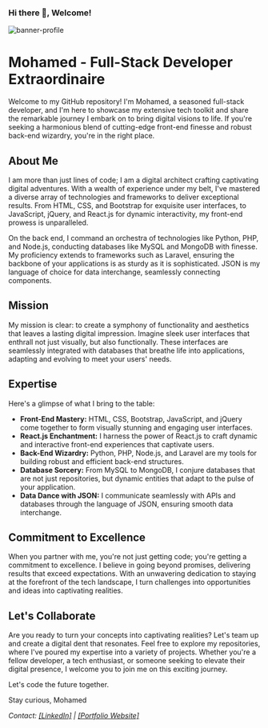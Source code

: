 ### Hi there 👋, Welcome!

![banner-profile](https://github.com/Grooza101/Grooza101/assets/85122391/8db00f3c-4c6c-402e-a53f-db237ec974c9)

  

# Mohamed - Full-Stack Developer Extraordinaire

Welcome to my GitHub repository! I'm Mohamed, a seasoned full-stack developer, and I'm here to showcase my extensive tech toolkit and share the remarkable journey I embark on to bring digital visions to life. If you're seeking a harmonious blend of cutting-edge front-end finesse and robust back-end wizardry, you're in the right place.

## About Me

I am more than just lines of code; I am a digital architect crafting captivating digital adventures. With a wealth of experience under my belt, I've mastered a diverse array of technologies and frameworks to deliver exceptional results. From HTML, CSS, and Bootstrap for exquisite user interfaces, to JavaScript, jQuery, and React.js for dynamic interactivity, my front-end prowess is unparalleled.

On the back end, I command an orchestra of technologies like Python, PHP, and Node.js, conducting databases like MySQL and MongoDB with finesse. My proficiency extends to frameworks such as Laravel, ensuring the backbone of your applications is as sturdy as it is sophisticated. JSON is my language of choice for data interchange, seamlessly connecting components.

## Mission

My mission is clear: to create a symphony of functionality and aesthetics that leaves a lasting digital impression. Imagine sleek user interfaces that enthrall not just visually, but also functionally. These interfaces are seamlessly integrated with databases that breathe life into applications, adapting and evolving to meet your users' needs.

## Expertise

Here's a glimpse of what I bring to the table:
- **Front-End Mastery:** HTML, CSS, Bootstrap, JavaScript, and jQuery come together to form visually stunning and engaging user interfaces.
- **React.js Enchantment:** I harness the power of React.js to craft dynamic and interactive front-end experiences that captivate users.
- **Back-End Wizardry:** Python, PHP, Node.js, and Laravel are my tools for building robust and efficient back-end structures.
- **Database Sorcery:** From MySQL to MongoDB, I conjure databases that are not just repositories, but dynamic entities that adapt to the pulse of your application.
- **Data Dance with JSON:** I communicate seamlessly with APIs and databases through the language of JSON, ensuring smooth data interchange.

## Commitment to Excellence

When you partner with me, you're not just getting code; you're getting a commitment to excellence. I believe in going beyond promises, delivering results that exceed expectations. With an unwavering dedication to staying at the forefront of the tech landscape, I turn challenges into opportunities and ideas into captivating realities.

## Let's Collaborate

Are you ready to turn your concepts into captivating realities? Let's team up and create a digital dent that resonates. Feel free to explore my repositories, where I've poured my expertise into a variety of projects. Whether you're a fellow developer, a tech enthusiast, or someone seeking to elevate their digital presence, I welcome you to join me on this exciting journey.

Let's code the future together. 

Stay curious,
Mohamed

*Contact:  [[LinkedIn]](https://www.linkedin.com/in/mohamed-el-farfachi/) | [[Portfolio Website]](https://mohamedelfarfachi.me/)*


<!--
**Grooza101/Grooza101** is a ✨ _special_ ✨ repository because its `README.md` (this file) appears on your GitHub profile.

Here are some ideas to get you started:

- 🔭 I’m currently working on ...
- 🌱 I’m currently learning Cyber Security
- 👯 I’m looking to collaborate on ...
- 🤔 I’m looking for help with ...
- 💬 Ask me about ...
- 📫 How to reach me: @mohamed_elfarfachi/@grooza101
- 😄 Pronouns: ...
- ⚡ Fun fact: ...
-->
